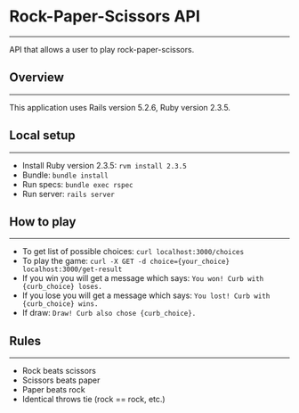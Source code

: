 # Rock-Paper-Scissors API
---
API that allows a user to play rock-paper-scissors.

## Overview
---
This application uses Rails version 5.2.6, Ruby version 2.3.5.

## Local setup
---
* Install Ruby version 2.3.5: `rvm install 2.3.5`
* Bundle: `bundle install`
* Run specs: `bundle exec rspec`
* Run server: `rails server`

## How to play
---
* To get list of possible choices: `curl localhost:3000/choices`
* To play the game: `curl -X GET -d choice={your_choice} localhost:3000/get-result`
* If you win you will get a message which says: `You won! Curb with {curb_choice} loses.`
* If you lose you will get a message which says: `You lost! Curb with {curb_choice} wins.`
* If draw: `Draw! Curb also chose {curb_choice}.`

## Rules
---
* Rock beats scissors
* Scissors beats paper
* Paper beats rock
* Identical throws tie (rock == rock, etc.)
